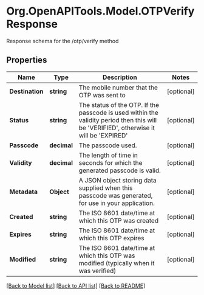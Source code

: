 # Org.OpenAPITools.Model.OTPVerifyResponse
Response schema for the /otp/verify method

## Properties

Name | Type | Description | Notes
------------ | ------------- | ------------- | -------------
**Destination** | **string** | The mobile number that the OTP was sent to | [optional] 
**Status** | **string** | The status of the OTP. If the passcode is used within the validity period then this will be &#39;VERIFIED&#39;, otherwise it will be &#39;EXPIRED&#39; | [optional] 
**Passcode** | **decimal** | The passcode used. | [optional] 
**Validity** | **decimal** | The length of time in seconds for which the generated passcode is valid. | [optional] 
**Metadata** | **Object** | A JSON object storing data supplied when this passcode was generated, for use in your application. | [optional] 
**Created** | **string** | The ISO 8601 date/time at which this OTP was created | [optional] 
**Expires** | **string** | The ISO 8601 date/time at which this OTP expires | [optional] 
**Modified** | **string** | The ISO 8601 date/time at which this OTP was modified (typically when it was verified) | [optional] 

[[Back to Model list]](../README.md#documentation-for-models) [[Back to API list]](../README.md#documentation-for-api-endpoints) [[Back to README]](../README.md)


